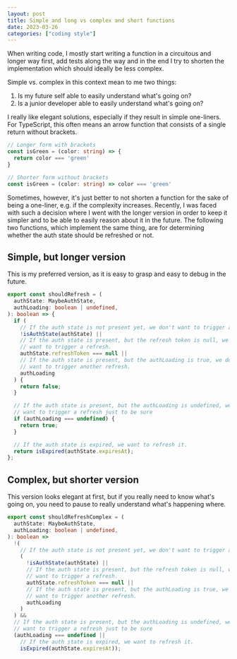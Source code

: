 ```yaml
---
layout: post
title: Simple and long vs complex and short functions
date: 2023-03-26
categories: ["coding style"]
---
```


When writing code, I mostly start writing a function in a circuitous and longer way first, add tests along the way and in the end I try to shorten the implementation which should ideally be less complex.

Simple vs. complex in this context mean to me two things:

1. Is my future self able to easily understand what's going on?
2. Is a junior developer able to easily understand what's going on?

I really like elegant solutions, especially if they result in simple one-liners. For TypeScript, this often means an arrow function that consists of a single return without brackets.

```typescript
// Longer form with brackets
const isGreen = (color: string) => {
  return color === 'green'
}

// Shorter form without brackets
const isGreen = (color: string) => color === 'green'
```

Sometimes, however, it's just better to not shorten a function for the sake of being a one-liner, e.g. if the complexity increases. Recently, I was faced with such a decision where I went with the longer version in order to keep it simpler and to be able to easily reason about it in the future. The following two functions, which implement the same thing, are for determining whether the auth state should be refreshed or not.

## Simple, but longer version

This is my preferred version, as it is easy to grasp and easy to debug in the future.

```typescript
export const shouldRefresh = (
  authState: MaybeAuthState,
  authLoading: boolean | undefined,
): boolean => {
  if (
    // If the auth state is not present yet, we don't want to trigger a refresh
    !isAuthState(authState) ||
    // If the auth state is present, but the refresh token is null, we don't
    // want to trigger a refresh.
    authState.refreshToken === null ||
    // If the auth state is present, but the authLoading is true, we don't
    // want to trigger another refresh.
    authLoading
  ) {
    return false;
  }

  // If the auth state is present, but the authLoading is undefined, we
  // want to trigger a refresh just to be sure
  if (authLoading === undefined) {
    return true;
  }

  // If the auth state is expired, we want to refresh it.
  return isExpired(authState.expiresAt);
};
```

## Complex, but shorter version

This version looks elegant at first, but if you really need to know what's going on, you need to pause to really understand what's happening where.

```typescript
export const shouldRefreshComplex = (
  authState: MaybeAuthState,
  authLoading: boolean | undefined,
): boolean =>
  !(
    // If the auth state is not present yet, we don't want to trigger a refresh
    (
      !isAuthState(authState) ||
      // If the auth state is present, but the refresh token is null, we don't
      // want to trigger a refresh.
      authState.refreshToken === null ||
      // If the auth state is present, but the authLoading is true, we don't
      // want to trigger another refresh.
      authLoading
    )
  ) &&
  // If the auth state is present, but the authLoading is undefined, we
  // want to trigger a refresh just to be sure
  (authLoading === undefined ||
    // If the auth state is expired, we want to refresh it.
    isExpired(authState.expiresAt));
```

